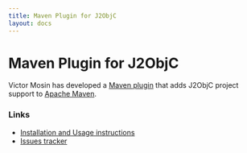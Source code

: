 ```yaml
---
title: Maven Plugin for J2ObjC
layout: docs
---
```


# Maven Plugin for J2ObjC

Victor Mosin has developed a [Maven plugin](https://github.com/smoope/j2objc-maven-plugin) 
that adds J2ObjC project support to [Apache Maven](https://maven.apache.org/).

### Links

- [Installation and Usage instructions](https://github.com/smoope/j2objc-maven-plugin#maven-plugin-for-j2objc-library)
- [Issues tracker](https://github.com/smoope/j2objc-maven-plugin/issues)
